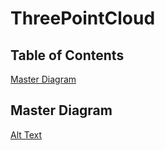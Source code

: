 # ThreePointCloud

## Table of Contents

[Master Diagram](#master-diagram)

## Master Diagram
[Alt Text](master-diagram.drawio.png)